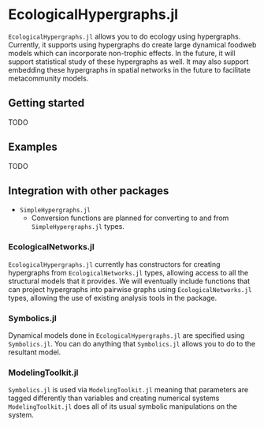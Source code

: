 # EcologicalHypergraphs.jl

`EcologicalHypergraphs.jl` allows you to do ecology using hypergraphs. Currently, it 
supports using hypergraphs do create large dynamical foodweb models which can incorporate
non-trophic effects. In the future, it will support statistical study of these hypergraphs
as well. It may also support embedding these hypergraphs in spatial networks in the
future to facilitate metacommunity models.

## Getting started

TODO

## Examples

TODO

## Integration with other packages

* `SimpleHypergraphs.jl`
    * Conversion functions are planned for converting to and from `SimpleHypergraphs.jl`
    types.

### EcologicalNetworks.jl

`EcologicalHypergraphs.jl` currently has constructors for creating hypergraphs from
`EcologicalNetworks.jl` types, allowing access to all the structural models that it
provides. We will eventually include functions that can project hypergraphs into pairwise
graphs using `EcologicalNetworks.jl` types, allowing the use of existing analysis tools
in the package.

### Symbolics.jl

Dynamical models done in `EcologicalHypergraphs.jl` are specified using `Symbolics.jl`.
You can do anything that `Symbolics.jl` allows you to do to the resultant model.

### ModelingToolkit.jl

`Symbolics.jl` is used via `ModelingToolkit.jl` meaning that parameters are tagged
differently than variables and creating numerical systems `ModelingToolkit.jl` does
all of its usual symbolic manipulations on the system.